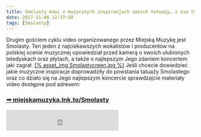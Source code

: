 ```yaml
---
title: Smolasty mówi o muzycznych inspiracjach swoich tatuaży… i nie tylko
date: 2017-11-06 12:37:58
tags: [Smolasty]
---
```

Drugim gościem cyklu video organizowanego przez Miejską Muzykę jest Smolasty. Ten jeden z najciekawszych wokalistów i producentów na polskiej scenie muzycznej opowiedział przed kamerą o swoich ulubionych teledyskach oraz płytach, a także o najlepszym Jego zdaniem koncertem jaki zagrał.
<a href="https://miejskamuzyka.lnk.to/Smolasty">{% asset_img Smolastycreen.jpg %}</a>
Jeśli chcecie dowiedzieć jakie muzyczne inspiracje doprowadziły do powstania tatuaży Smolastego oraz co działo się na Jego najlepszym koncercie sprawdzajcie materiały video dostępne pod adresem:
<h3><a href="https://miejskamuzyka.lnk.to/Smolasty">➟ miejskamuzyka.lnk.to/Smolasty</a></h3>
<div>
<iframe src="https://open.spotify.com/follow/1/?uri=spotify:artist:5GwdnlZaSwKpHmjcAijATP&size=detail&theme=light" width="300" height="56" scrolling="no" frameborder="0" style="border:none; overflow:hidden;" allowtransparency="true"></iframe>
</div>
